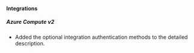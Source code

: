 
#### Integrations
##### Azure Compute v2
- Added the optional integration authentication methods to the detailed description.
